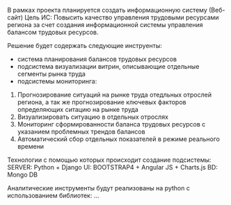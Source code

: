  
В рамках проекта планируется создать информационную систему (Веб-сайт) 
Цель ИС:
Повысить качество управления трудовыми ресурсами региона за счет создания информационной системы управления балансом трудовых ресурсов.

Решение будет содержать следующие инструенты:
 * система планирования балансов трудовых ресурсов
 * подсистема визуализации витрин, описывающие отдельные сегменты рынка труда
 * подсистемы мониторинга:
  1. Прогнозирование ситуаций на рынке труда отедльных отрослей региона, а так же прогнозирование ключевых факторов определяющих ситацию на рынке труда
  2. Визуализировать ситуацию в отдельных отрослях
  3. Мониторинг сформированности баланса трудовых ресурсов с указанием проблемных трендов балансов 
  4. Автоматический сбор отдельных показателей в режиме реального времени 
  
Технологии с помощью которых происходит создание подсистемы: 
SERVER: Python + Django 
UI: BOOTSTRAP4 + Angular JS + Charts.js
BD: Mongo DB

Аналитические инструменты будут реализованы на python с использованием библиотек: ...

